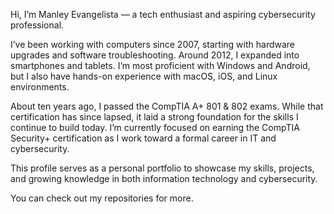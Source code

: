 Hi, I’m Manley Evangelista — a tech enthusiast and aspiring cybersecurity professional.

I’ve been working with computers since 2007, starting with hardware upgrades and software troubleshooting. Around 2012, I expanded into smartphones and tablets. I’m most proficient with Windows and Android, but I also have hands-on experience with macOS, iOS, and Linux environments.

About ten years ago, I passed the CompTIA A+ 801 & 802 exams. While that certification has since lapsed, it laid a strong foundation for the skills I continue to build today. I’m currently focused on earning the CompTIA Security+ certification as I work toward a formal career in IT and cybersecurity.

This profile serves as a personal portfolio to showcase my skills, projects, and growing knowledge in both information technology and cybersecurity.

You can check out my repositories for more. 
